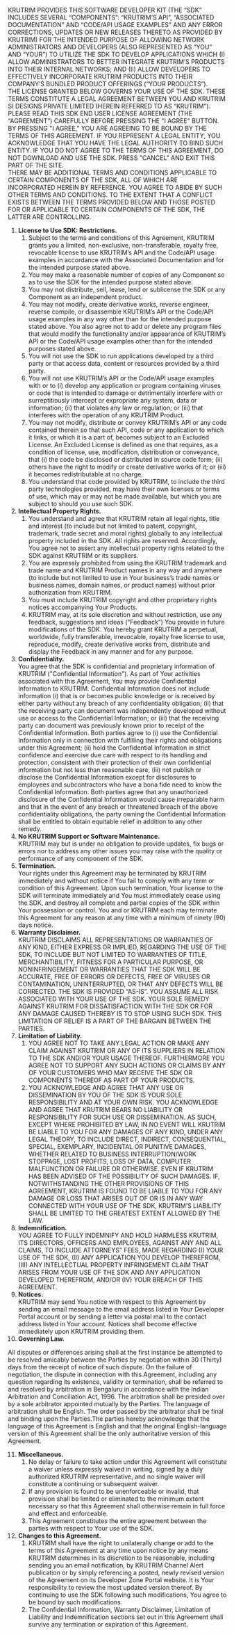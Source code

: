KRUTRIM PROVIDES THIS SOFTWARE DEVELOPER KIT (THE “SDK” INCLUDES SEVERAL “COMPONENTS”: “KRUTRIM’S API”, “ASSOCIATED DOCUMENTATION” AND “CODE/API USAGE EXAMPLES” AND ANY ERROR CORRECTIONS, UPDATES OR NEW RELEASES THERETO AS PROVIDED BY KRUTRIM) FOR THE INTENDED PURPOSE OF ALLOWING NETWORK ADMINISTRATORS AND DEVELOPERS (ALSO REPRESENTED AS “YOU” AND “YOUR”) TO UTILIZE THE SDK TO DEVELOP APPLICATIONS WHICH (I) ALLOW ADMINISTRATORS TO BETTER INTEGRATE KRUTRIM’S PRODUCTS INTO THEIR INTERNAL NETWORKS; AND (II) ALLOW DEVELOPERS TO EFFECTIVELY INCORPORATE KRUTRIM PRODUCTS INTO THEIR COMPANY’S BUNDLED PRODUCT OFFERINGS (“YOUR PRODUCTS”).  
THE LICENSE GRANTED BELOW GOVERNS YOUR USE OF THE SDK. THESE TERMS CONSTITUTE A LEGAL AGREEMENT BETWEEN YOU AND KRUTRIM SI DESIGNS PRIVATE LIMITED (HEREIN REFERRED TO AS “KRUTRIM”). PLEASE READ THIS SDK END USER LICENSE AGREEMENT (THE “AGREEMENT”) CAREFULLY BEFORE PRESSING THE "I AGREE" BUTTON. BY PRESSING "I AGREE," YOU ARE AGREEING TO BE BOUND BY THE TERMS OF THIS AGREEMENT. IF YOU REPRESENT A LEGAL ENTITY, YOU ACKNOWLEDGE THAT YOU HAVE THE LEGAL AUTHORITY TO BIND SUCH ENTITY. IF YOU DO NOT AGREE TO THE TERMS OF THIS AGREEMENT, DO NOT DOWNLOAD AND USE THE SDK. PRESS "CANCEL" AND EXIT THIS PART OF THE SITE.  
THERE MAY BE ADDITIONAL TERMS AND CONDITIONS APPLICABLE TO CERTAIN COMPONENTS OF THE SDK, ALL OF WHICH ARE INCORPORATED HEREIN BY REFERENCE. YOU AGREE TO ABIDE BY SUCH OTHER TERMS AND CONDITIONS. TO THE EXTENT THAT A CONFLICT EXISTS BETWEEN THE TERMS PROVIDED BELOW AND THOSE POSTED FOR OR APPLICABLE TO CERTAIN COMPONENTS OF THE SDK, THE LATTER ARE CONTROLLING.

1. **License to Use SDK: Restrictions.**  
   1. Subject to the terms and conditions of this Agreement, KRUTRIM grants you a limited, non-exclusive, non-transferable, royalty free, revocable license to use KRUTRIM’s API and the Code/API usage examples in accordance with the Associated Documentation and for the intended purpose stated above.  
   2. You may make a reasonable number of copies of any Component so as to use the SDK for the intended purpose stated above.  
   3. You may not distribute, sell, lease, lend or sublicense the SDK or any Component as an independent product.  
   4. You may not modify, create derivative works, reverse engineer, reverse compile, or disassemble KRUTRIM’s API or the Code/API usage examples in any way other than for the intended purpose stated above. You also agree not to add or delete any program files that would modify the functionality and/or appearance of KRUTRIM’s API or the Code/API usage examples other than for the intended purposes stated above.  
   5. You will not use the SDK to run applications developed by a third party or that access data, content or resources provided by a third party.  
   6. You will not use KRUTRIM’s API or the Code/API usage examples with or to (i) develop any application or program containing viruses or code that is intended to damage or detrimentally interfere with or surreptitiously intercept or expropriate any system, data or information; (ii) that violates any law or regulation; or (iii) that interferes with the operation of any KRUTRIM Product.  
   7. You may not modify, distribute or convey KRUTRIM’s API or any code contained therein so that such API, code or any application to which it links, or which it is a part of, becomes subject to an Excluded License. An Excluded License is defined as one that requires, as a condition of license, use, modification, distribution or conveyance, that (i) the code be disclosed or distributed in source code form; (ii) others have the right to modify or create derivative works of it; or (iii) it becomes redistributable at no charge.  
   8. You understand that code provided by KRUTRIM, to include the third party technologies provided, may have their own licenses or terms of use, which may or may not be made available, but which you are subject to should you use such SDK.  
2. **Intellectual Property Rights.**  
   1. You understand and agree that KRUTRIM retain all legal rights, title and interest (to include but not limited to patent, copyright, trademark, trade secret and moral rights) globally to any intellectual property included in the SDK. All rights are reserved. Accordingly, You agree not to assert any intellectual property rights related to the SDK against KRUTRIM or its suppliers.  
   2. You are expressly prohibited from using the KRUTRIM trademark and trade name and KRUTRIM Product names in any way and anywhere (to include but not limited to use in Your business’s trade names or business names, domain names, or product names) without prior authorization from KRUTRIM.  
   3. You must include KRUTRIM copyright and other proprietary rights notices accompanying Your Products.  
   4. KRUTRIM may, at its sole discretion and without restriction, use any feedback, suggestions and ideas (“Feedback”) You provide in future modifications of the SDK. You hereby grant KRUTRIM a perpetual, worldwide, fully transferable, irrevocable, royalty free license to use, reproduce, modify, create derivative works from, distribute and display the Feedback in any manner and for any purpose.  
3. **Confidentiality.**  
   You agree that the SDK is confidential and proprietary information of KRUTRIM ("Confidential Information"). As part of Your activities associated with this Agreement, You may provide Confidential Information to KRUTRIM. Confidential Information does not include information (i) that is or becomes public knowledge or is received by either party without any breach of any confidentiality obligation; (ii) that the receiving party can document was independently developed without use or access to the Confidential Information; or (iii) that the receiving party can document was previously known prior to receipt of the Confidential Information. Both parties agree to (i) use the Confidential Information only in connection with fulfilling their rights and obligations under this Agreement; (ii) hold the Confidential Information in strict confidence and exercise due care with respect to its handling and protection, consistent with their protection of their own confidential information but not less than reasonable care, (iii) not publish or disclose the Confidential Information except for disclosures to employees and subcontractors who have a bona fide need to know the Confidential Information. Both parties agree that any unauthorized disclosure of the Confidential Information would cause irreparable harm and that in the event of any breach or threatened breach of the above confidentiality obligations, the party owning the Confidential Information shall be entitled to obtain equitable relief in addition to any other remedy.  
4. **No KRUTRIM Support or Software Maintenance.**  
   KRUTRIM may but is under no obligation to provide updates, fix bugs or errors nor to address any other issues you may raise with the quality or performance of any component of the SDK.  
5. **Termination.**  
   Your rights under this Agreement may be terminated by KRUTRIM immediately and without notice if You fail to comply with any term or condition of this Agreement. Upon such termination, Your license to the SDK will terminate immediately and You must immediately cease using the SDK, and destroy all complete and partial copies of the SDK within Your possession or control. You and or KRUTRIM each may terminate this Agreement for any reason at any time with a minimum of ninety (90) days notice.  
6. **Warranty Disclaimer.**  
   KRUTRIM DISCLAIMS ALL REPRESENTATIONS OR WARRANTIES OF ANY KIND, EITHER EXPRESS OR IMPLIED, REGARDING THE USE OF THE SDK, TO INCLUDE BUT NOT LIMITED TO WARRANTIES OF TITLE, MERCHANTIBILITY, FITNESS FOR A PARTICULAR PURPOSE, OR NONINFRINGEMENT OR WARRANTIES THAT THE SDK WILL BE ACCURATE, FREE OF ERRORS OR DEFECTS, FREE OF VIRUSES OR CONTAMINATION, UNINTERRUPTED, OR THAT ANY DEFECTS WILL BE CORRECTED. THE SDK IS PROVIDED “AS-IS”. YOU ASSUME ALL RISK ASSOCIATED WITH YOUR USE OF THE SDK. YOUR SOLE REMEDY AGAINST KRUTRIM FOR DISSATISFACTION WITH THE SDK OR FOR ANY DAMAGE CAUSED THEREBY IS TO STOP USING SUCH SDK. THIS LIMITATION OF RELIEF IS A PART OF THE BARGAIN BETWEEN THE PARTIES.  
7. **Limitation of Liability.**  
   1. YOU AGREE NOT TO TAKE ANY LEGAL ACTION OR MAKE ANY CLAIM AGAINST KRUTRIM OR ANY OF ITS SUPPLIERS IN RELATION TO THE SDK AND/OR YOUR USAGE THEREOF. FURTHERMORE YOU AGREE NOT TO SUPPORT ANY SUCH ACTIONS OR CLAIMS BY ANY OF YOUR CUSTOMERS WHO MAY RECEIVE THE SDK OR COMPONENTS THEREOF AS PART OF YOUR PRODUCTS.  
   2. YOU ACKNOWLEDGE AND AGREE THAT ANY USE OR DISSEMINATION BY YOU OF THE SDK IS YOUR SOLE RESPONSIBILITY AND AT YOUR OWN RISK. YOU ACKNOWLEDGE AND AGREE THAT KRUTRIM BEARS NO LIABILITY OR RESPONSIBILITY FOR SUCH USE OR DISSEMINATION. AS SUCH, EXCEPT WHERE PROHIBITED BY LAW, IN NO EVENT WILL KRUTRIM BE LIABLE TO YOU FOR ANY DAMAGES OF ANY KIND, UNDER ANY LEGAL THEORY, TO INCLUDE DIRECT, INDIRECT, CONSEQUENTIAL, SPECIAL, EXEMPLARY, INCIDENTAL OR PUNITIVE DAMAGES, WHETHER RELATED TO BUSINESS INTERRUPTION/WORK STOPPAGE, LOST PROFITS, LOSS OF DATA, COMPUTER MALFUNCTION OR FAILURE OR OTHERWISE. EVEN IF KRUTRIM HAS BEEN ADVISED OF THE POSSIBILITY OF SUCH DAMAGES. IF, NOTWITHSTANDING THE OTHER PROVISIONS OF THIS AGREEMENT, KRUTRIM IS FOUND TO BE LIABLE TO YOU FOR ANY DAMAGE OR LOSS THAT ARISES OUT OF OR IS IN ANY WAY CONNECTED WITH YOUR USE OF THE SDK, KRUTRIM’S LIABILITY SHALL BE LIMITED TO THE GREATEST EXTENT ALLOWED BY THE LAW.  
8. **Indemnification.**  
   YOU AGREE TO FULLY INDEMNIFY AND HOLD HARMLESS KRUTRIM, ITS DIRECTORS, OFFICERS AND EMPLOYEES, AGAINST ANY AND ALL CLAIMS, TO INCLUDE ATTORNEYS” FEES, MADE REGARDING (I) YOUR USE OF THE SDK, (II) ANY APPLICATION YOU DEVELOP THEREFROM, (III) ANY INTELLECTUAL PROPERTY INFRINGEMENT CLAIM THAT ARISES FROM YOUR USE OF THE SDK AND ANY APPLICATION DEVELOPED THEREFROM, AND/OR (IV) YOUR BREACH OF THIS AGREEMENT.  
9. **Notices.**  
   KRUTRIM may send You notice with respect to this Agreement by sending an email message to the email address listed in Your Developer Portal account or by sending a letter via postal mail to the contact address listed in Your account. Notices shall become effective immediately upon KRUTRIM providing them.  
10. **Governing Law.**

All disputes or differences arising shall at the first instance be attempted to be resolved amicably between the Parties by negotiation within 30 (Thirty) days from the receipt of notice of such dispute. On the failure of negotiation, the dispute in connection with this Agreement, including any question regarding its existence, validity or termination, shall be referred to and resolved by arbitration in Bengaluru in accordance with the Indian Arbitration and Conciliation Act, 1996\. The arbitration shall be presided over by a sole arbitrator appointed mutually by the Parties. The language of arbitration shall be English. The order passed by the arbitrator shall be final and binding upon the Parties.The parties hereby acknowledge that the language of this Agreement is English and that the original English-language version of this Agreement shall be the only authoritative version of this Agreement.

11. **Miscellaneous.**  
    1. No delay or failure to take action under this Agreement will constitute a waiver unless expressly waived in writing, signed by a duly authorized KRUTRIM representative, and no single waiver will constitute a continuing or subsequent waiver.  
    2. If any provision is found to be unenforceable or invalid, that provision shall be limited or eliminated to the minimum extent necessary so that this Agreement shall otherwise remain in full force and effect and enforceable.  
    3. This Agreement constitutes the entire agreement between the parties with respect to Your use of the SDK.  
12. **Changes to this Agreement.**  
    1. KRUTRIM shall have the right to unilaterally change or add to the terms of this Agreement at any time upon notice by any means KRUTRIM determines in its discretion to be reasonable, including sending you an email notification, by KRUTRIM Channel Alert publication or by simply referencing a posted, newly revised version of the Agreement on its Developer Zone Portal website. It is Your responsibility to review the most updated version thereof. By continuing to use the SDK following such modifications, You agree to be bound by such modifications.  
    2. The Confidential Information, Warranty Disclaimer, Limitation of Liability and Indemnification sections set out in this Agreement shall survive any termination or expiration of this Agreement.

